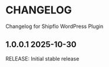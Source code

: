 # CHANGELOG
Changelog for Shipflo WordPress Plugin

## 1.0.0.1 2025-10-30
RELEASE: Initial stable release 

